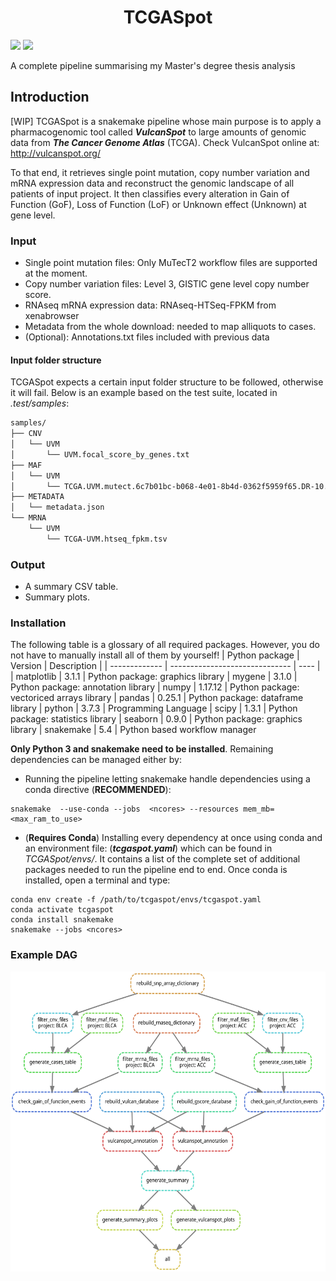 <h1 align="center">TCGASpot</h1>
<img src=https://api.travis-ci.org/SGMartin/TCGAspot.svg?branch=master></img>
<img src=https://img.shields.io/badge/snakemake-%E2%89%A55.4-brightgreen.svg?style=flat-square></img>

A complete pipeline summarising my Master's degree thesis analysis

## Introduction
[WIP]
TCGASpot is a snakemake pipeline whose main purpose is to apply a pharmacogenomic tool called ***VulcanSpot*** to  large amounts of genomic data from ***The Cancer Genome Atlas*** (TCGA). Check VulcanSpot online at: http://vulcanspot.org/

To that end, it retrieves single point mutation, copy number variation and mRNA expression data and reconstruct the genomic landscape of all patients of input project. It then classifies every alteration in Gain of Function (GoF), Loss of Function (LoF) or Unknown effect (Unknown) at gene level.


### Input

- Single point mutation files: Only MuTecT2 workflow files are supported at the moment.
- Copy number variation files: Level 3, GISTIC gene level copy number score.
- RNAseq mRNA expression data: RNAseq-HTSeq-FPKM from xenabrowser
- Metadata from the whole download: needed to map alliquots to cases.
- (Optional): Annotations.txt files included with previous data

#### Input folder structure
TCGASpot expects a certain input folder structure to be followed,  otherwise
it will fail. Below is an example based on the test suite, located in _.test/samples_:

```bash
samples/
├── CNV
│   └── UVM
│       └── UVM.focal_score_by_genes.txt
├── MAF
│   └── UVM
│       └── TCGA.UVM.mutect.6c7b01bc-b068-4e01-8b4d-0362f5959f65.DR-10.0.somatic.maf
├── METADATA
│   └── metadata.json
└── MRNA
    └── UVM
        └── TCGA-UVM.htseq_fpkm.tsv
```


### Output

- A summary CSV table.
- Summary plots.

### Installation
The following table is a glossary of all required packages. However, you do not
have to manually install all of them by yourself!
| Python package | Version                    | Description |
| ------------- | ------------------------------ | ---- |
|   matplotlib   | 3.1.1     | Python package: graphics library
|   mygene  | 3.1.0   | Python package: annotation library
|   numpy | 1.17.12 | Python package: vectoriced arrays library
|   pandas | 0.25.1 | Python package: dataframe library
|   python | 3.7.3 | Programming Language
|   scipy | 1.3.1  | Python package: statistics library
|   seaborn | 0.9.0 | Python package: graphics library
|   snakemake | 5.4 | Python based workflow manager

**Only Python 3 and snakemake need to be installed**. Remaining dependencies can be managed
either by:

- Running the pipeline letting snakemake handle dependencies using a conda directive (**RECOMMENDED**):

```
snakemake  --use-conda --jobs  <ncores> --resources mem_mb=<max_ram_to_use>
```

- (**Requires Conda**) Installing every dependency at once using conda and an environment file: (___tcgaspot.yaml___) which can be found in _TCGASpot/envs/_. It contains a list
of the complete set of additional packages needed to run the pipeline end to end. Once conda is installed, open a terminal
and type:
```
conda env create -f /path/to/tcgaspot/envs/tcgaspot.yaml
conda activate tcgaspot
conda install snakemake
snakemake --jobs <ncores>
```




### Example DAG
<p align="center">
  <img width="600" height="480" src="https://github.com/SGMartin/TCGAspot/blob/master/example_dag.svg">
</p>
